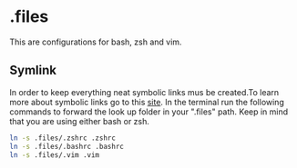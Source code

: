 # .files

This are configurations for bash, zsh and vim.

## Symlink
In order to keep everything neat symbolic links mus be created.To learn more about symbolic links go to this [site](https://linuxize.com/post/how-to-create-symbolic-links-in-linux-using-the-ln-command/). In the terminal run the following commands to forward the look up folder in your ".files" path.
Keep in mind that you are using either bash or zsh.

```bash
ln -s .files/.zshrc .zshrc
ln -s .files/.bashrc .bashrc
ln -s .files/.vim .vim
```
